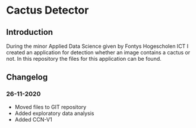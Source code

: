 # Cactus Detector
## Introduction
During the minor Applied Data Science given by Fontys Hogescholen ICT I created an application for detection whether an image contains a cactus or not. In this repository the files for this application can be found.

## Changelog

### 26-11-2020
- Moved files to GIT repository
- Added exploratory data analysis
- Added CCN-V1